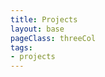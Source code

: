 ```yaml
---
title: Projects
layout: base
pageClass: threeCol
tags:
- projects
---
```

<div class="project-card">
  <div class="title-card-ux"><a href="/ux-ui"><img src="/images/uxuicover.jpg" alt=""></a></div>
  <div class="title-card-gp"><a href="/graphic-design"><img src="/images/graphic-design.jpg" alt=""></a></div>
  <div class="title-card-gp"><a href="/makerspace"><img src="/images/makerspacecover.jpg" alt=""></a></div>
  </div>